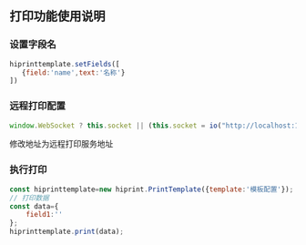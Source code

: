 ## 打印功能使用说明

### 设置字段名
``` js
hiprinttemplate.setFields([
   {field:'name',text:'名称'}
])
```

### 远程打印配置
``` js
window.WebSocket ? this.socket || (this.socket = io("http://localhost:17521",
```
修改地址为远程打印服务地址 

### 执行打印
``` js
const hiprinttemplate=new hiprint.PrintTemplate({template:'模板配置'});
// 打印数据
const data={
    field1:''
};
hiprinttemplate.print(data);
```

